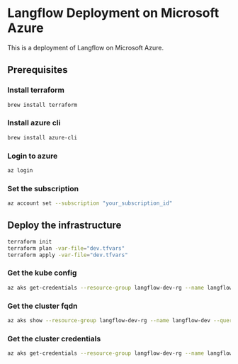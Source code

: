 # Langflow Deployment on Microsoft Azure

This is a deployment of Langflow on Microsoft Azure.

## Prerequisites

### Install terraform

```bash
brew install terraform
```

### Install azure cli

```bash
brew install azure-cli
```

### Login to azure

```bash
az login
```

### Set the subscription

```bash
az account set --subscription "your_subscription_id"
```

## Deploy the infrastructure

```bash
terraform init
terraform plan -var-file="dev.tfvars"
terraform apply -var-file="dev.tfvars"
```

### Get the kube config

```bash
az aks get-credentials --resource-group langflow-dev-rg --name langflow-dev
```

### Get the cluster fqdn

```bash
az aks show --resource-group langflow-dev-rg --name langflow-dev --query fqdn --output tsv
```

### Get the cluster credentials

```bash
az aks get-credentials --resource-group langflow-dev-rg --name langflow-dev --overwrite-existing
```

